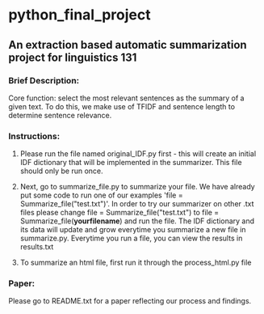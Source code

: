 # python_final_project
## An extraction based automatic summarization project for linguistics 131

### Brief Description:
Core function: select the most relevant sentences as the summary of a given text. 
To do this, we make use of TFIDF and sentence length to determine sentence relevance.

### Instructions:
1.  Please run the file named original_IDF.py first - this will create an initial IDF dictionary
    that will be implemented in the summarizer. This file should only be run once.

2.  Next, go to summarize_file.py to summarize your file. We have already put some code to run one of our examples
    'file = Summarize_file("test.txt")'. In order to try our summarizer on other .txt files please change
    file = Summarize_file("test.txt") to  file = Summarize_file(**yourfilename**) and run the file. The IDF dictionary
    and its data will update and grow everytime you summarize a new file in summarize.py. Everytime you run a file, you
    can view the results in results.txt

3.  To summarize an html file, first run it through the process_html.py file 
  
### Paper:
 Please go to README.txt for a paper reflecting our process and findings.

